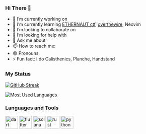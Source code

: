 ### Hi There 👋

- 🔭 I’m currently working on
- 🌱 I’m currently learning [ETHERNAUT ctf](https://ethernaut.openzeppelin.com/), [overthewire](https://overthewire.org/wargames/bandit/), Neovim
- 👯 I’m looking to collaborate on 
- 🤔 I’m looking for help with
- 💬 Ask me about
- 📫 How to reach me:
- 😄 Pronouns:
- ⚡ Fun fact: I do Calisthenics, Planche, Handstand

### My Status

<!-- [![Shungo's github activity graph](https://github-readme-activity-graph.cyclic.app/graph?username=shungo0222&theme=react)](https://github-readme-activity-graph.cyclic.app/graph?username=shungo0222&theme=react) -->

[![GitHub Streak](http://github-readme-streak-stats.herokuapp.com?user=shungo0222&theme=dark&hide_border=true&currStreakNum=DD2727)](https://git.io/streak-stats)

[![Most Used Languages](https://github-readme-stats.vercel.app/api/top-langs/?username=shungo0222&langs_count=8&count_private=true&layout=compact&theme=react&hide_border=true&bg_color=1d2a3a)](https://github-readme-stats.vercel.app/api/top-langs/?username=shungo0222&langs_count=8&count_private=true&layout=compact&theme=react&hide_border=true&bg_color=1d2a3a)

### Languages and Tools
<a href="https://dart.dev" target="_blank"><img src="https://www.vectorlogo.zone/logos/dartlang/dartlang-icon.svg" alt="dart" width="40" height="40"/></a>
<a href="https://flutter.dev" target="_blank"><img src="https://www.vectorlogo.zone/logos/flutterio/flutterio-icon.svg" alt="flutter" width="40" height="40"/></a>
<a href="https://solana.com/" target="_blank"><img src="https://solana.com/src/img/branding/solanaLogoMark.svg" alt="solana" width="40" height="40"/></a>
<a href="https://www.rust-lang.org/" target="_blank"><img src="https://foundation.rust-lang.org/img/rust-logo-blk.svg" alt="rust" width="40" height="40"/></a>
<a href="https://www.python.org/" target="_blank"><img src="https://s3.dualstack.us-east-2.amazonaws.com/pythondotorg-assets/media/files/python-logo-only.svg" alt="python" width="40" height="40"/></a>
